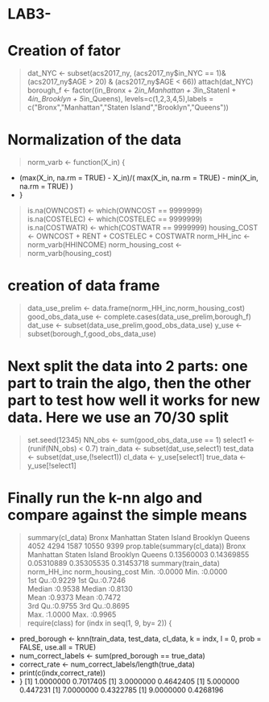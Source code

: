 # LAB3-

# Creation of fator
> dat_NYC <- subset(acs2017_ny, (acs2017_ny$in_NYC == 1)&(acs2017_ny$AGE > 20) & (acs2017_ny$AGE < 66))
> attach(dat_NYC)
> borough_f <- factor((in_Bronx + 2*in_Manhattan + 3*in_StatenI + 4*in_Brooklyn + 5*in_Queens), levels=c(1,2,3,4,5),labels = c("Bronx","Manhattan","Staten Island","Brooklyn","Queens"))

# Normalization of the data
> norm_varb <- function(X_in) {
+   (max(X_in, na.rm = TRUE) - X_in)/( max(X_in, na.rm = TRUE) - min(X_in, na.rm = TRUE) )
+ }
> 
> is.na(OWNCOST) <- which(OWNCOST == 9999999)
> is.na(COSTELEC) <- which(COSTELEC == 9999999)
> is.na(COSTWATR) <- which(COSTWATR == 9999999)
> housing_COST <- OWNCOST + RENT + COSTELEC + COSTWATR
> norm_HH_inc <- norm_varb(HHINCOME)
> norm_housing_cost <- norm_varb(housing_cost)
> 
# creation of data frame

> data_use_prelim <- data.frame(norm_HH_inc,norm_housing_cost)
> good_obs_data_use <- complete.cases(data_use_prelim,borough_f)
> dat_use <- subset(data_use_prelim,good_obs_data_use)
> y_use <- subset(borough_f,good_obs_data_use)
> 
# Next split the data into 2 parts: one part to train the algo, then the other part to test how well it works for new data. Here we use an 70/30 split

> set.seed(12345)
> NN_obs <- sum(good_obs_data_use == 1)
> select1 <- (runif(NN_obs) < 0.7)
> train_data <- subset(dat_use,select1)
> test_data <- subset(dat_use,(!select1))
> cl_data <- y_use[select1]
> true_data <- y_use[!select1]
> 
# Finally run the k-nn algo and compare against the simple means

> summary(cl_data)
        Bronx     Manhattan Staten Island      Brooklyn        Queens 
         4052          4294          1587         10550          9399 
> prop.table(summary(cl_data))
        Bronx     Manhattan Staten Island      Brooklyn        Queens 
   0.13560003    0.14369855    0.05310889    0.35305535    0.31453718 
> summary(train_data)
  norm_HH_inc     norm_housing_cost
 Min.   :0.0000   Min.   :0.0000   
 1st Qu.:0.9229   1st Qu.:0.7246   
 Median :0.9538   Median :0.8130   
 Mean   :0.9373   Mean   :0.7472   
 3rd Qu.:0.9755   3rd Qu.:0.8695   
 Max.   :1.0000   Max.   :0.9965   
> require(class)
> for (indx in seq(1, 9, by= 2)) {
+   pred_borough <- knn(train_data, test_data, cl_data, k = indx, l = 0, prob = FALSE, use.all = TRUE)
+   num_correct_labels <- sum(pred_borough == true_data)
+   correct_rate <- num_correct_labels/length(true_data)
+   print(c(indx,correct_rate))
+ }
[1] 1.0000000 0.7017405
[1] 3.0000000 0.4642405
[1] 5.000000 0.447231
[1] 7.0000000 0.4322785
[1] 9.0000000 0.4268196
